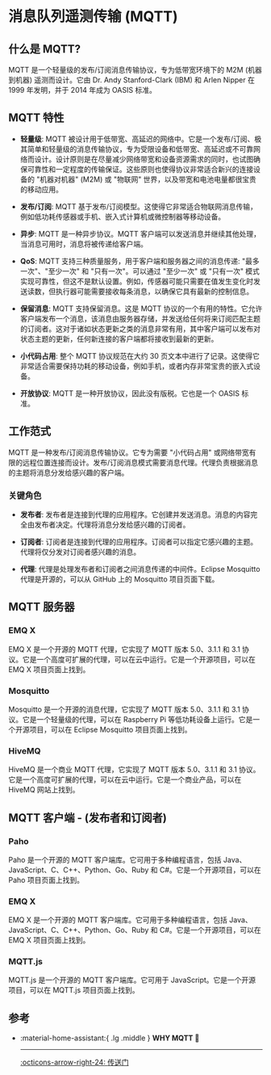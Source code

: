 # 消息队列遥测传输 (MQTT)

## 什么是 MQTT?

MQTT 是一个轻量级的发布/订阅消息传输协议，专为低带宽环境下的 M2M (机器到机器) 遥测而设计。它由 Dr. Andy Stanford-Clark (IBM) 和 Arlen Nipper 在 1999 年发明，并于 2014 年成为 OASIS 标准。

## MQTT 特性

- **轻量级**: MQTT 被设计用于低带宽、高延迟的网络中。它是一个发布/订阅、极其简单和轻量级的消息传输协议，专为受限设备和低带宽、高延迟或不可靠网络而设计。设计原则是在尽量减少网络带宽和设备资源需求的同时，也试图确保可靠性和一定程度的传输保证。这些原则也使得协议非常适合新兴的连接设备的 "机器对机器" (M2M) 或 "物联网" 世界，以及带宽和电池电量都很宝贵的移动应用。

- **发布/订阅**: MQTT 基于发布/订阅模型。这使得它非常适合物联网消息传输，例如低功耗传感器或手机、嵌入式计算机或微控制器等移动设备。

- **异步**: MQTT 是一种异步协议。MQTT 客户端可以发送消息并继续其他处理，当消息可用时，消息将被传递给客户端。

- **QoS**: MQTT 支持三种质量服务，用于客户端和服务器之间的消息传递: "最多一次"、"至少一次" 和 "只有一次"。可以通过 "至少一次" 或 "只有一次" 模式实现可靠性，但这不是默认设置。例如，传感器可能只需要在值发生变化时发送读数，但执行器可能需要接收每条消息，以确保它具有最新的控制信息。

- **保留消息**: MQTT 支持保留消息。这是 MQTT 协议的一个有用的特性。它允许客户端发布一个消息，该消息由服务器存储，并发送给任何将来订阅匹配主题的订阅者。这对于诸如状态更新之类的消息非常有用，其中客户端可以发布对状态主题的更新，任何新连接的客户端都将接收到最新的更新。

- **小代码占用**: 整个 MQTT 协议规范在大约 30 页文本中进行了记录。这使得它非常适合需要保持功耗的移动设备，例如手机，或者内存非常宝贵的嵌入式设备。

- **开放协议**: MQTT 是一种开放协议，因此没有版税。它也是一个 OASIS 标准。

## 工作范式

MQTT 是一种发布/订阅消息传输协议。它专为需要 "小代码占用" 或网络带宽有限的远程位置连接而设计。发布/订阅消息模式需要消息代理。代理负责根据消息的主题将消息分发给感兴趣的客户端。

### 关键角色

- **发布者**: 发布者是连接到代理的应用程序。它创建并发送消息。消息的内容完全由发布者决定。代理将消息分发给感兴趣的订阅者。

- **订阅者**: 订阅者是连接到代理的应用程序。订阅者可以指定它感兴趣的主题。代理将仅分发对订阅者感兴趣的消息。

- **代理**: 代理是处理发布者和订阅者之间消息传递的中间件。Eclipse Mosquitto 代理是开源的，可以从 GitHub 上的 Mosquitto 项目页面下载。

## MQTT 服务器

### EMQ X

EMQ X 是一个开源的 MQTT 代理，它实现了 MQTT 版本 5.0、3.1.1 和 3.1 协议。它是一个高度可扩展的代理，可以在云中运行。它是一个开源项目，可以在 EMQ X 项目页面上找到。

### Mosquitto

Mosquitto 是一个开源的消息代理，它实现了 MQTT 版本 5.0、3.1.1 和 3.1 协议。它是一个轻量级的代理，可以在 Raspberry Pi 等低功耗设备上运行。它是一个开源项目，可以在 Eclipse Mosquitto 项目页面上找到。

### HiveMQ

HiveMQ 是一个商业 MQTT 代理，它实现了 MQTT 版本 5.0、3.1.1 和 3.1 协议。它是一个高度可扩展的代理，可以在云中运行。它是一个商业产品，可以在 HiveMQ 网站上找到。

## MQTT 客户端 - (发布者和订阅者)

### Paho

Paho 是一个开源的 MQTT 客户端库。它可用于多种编程语言，包括 Java、JavaScript、C、C++、Python、Go、Ruby 和 C#。它是一个开源项目，可以在 Paho 项目页面上找到。

### EMQ X

EMQ X 是一个开源的 MQTT 客户端库。它可用于多种编程语言，包括 Java、JavaScript、C、C++、Python、Go、Ruby 和 C#。它是一个开源项目，可以在 EMQ X 项目页面上找到。

### MQTT.js

MQTT.js 是一个开源的 MQTT 客户端库。它可用于 JavaScript。它是一个开源项目，可以在 MQTT.js 项目页面上找到。

## 参考

<div class="grid cards" markdown>

-   :material-home-assistant:{ .lg .middle } __WHY MQTT 🎯__

    ---

    [:octicons-arrow-right-24: <a href="https://www.bilibili.com/video/BV1bx6aY2EpR/?spm_id_from=333.1007.tianma.1-1-1.click&vd_source=5a427660f0337fedc22d4803661d493f" target="_blank"> 传送门 </a>](#)

</div>


